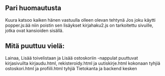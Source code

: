 ## Pari huomautusta

Kuura katsoo kaiken hänen vastuulla olleen olevan tehtynä
Jos joku käytti popper.js:ää niin poistin sen lisäykset
kirjahaku2.js on tarkoitettu sivuille, jotka ovat kansioiden sisällä.

## Mitä puuttuu vielä:

Lainaa, Lisää toivelistaan ja Lisää ostoskoriin -nappulat puuttuvat kirjasivuilta
kirjaudu.html, rekisteroidy.html ja uutiskirje.html kokonaan tyhjiä
ostoskori.html ja profiili.html tyhjiä
Tietokanta ja backend kesken
